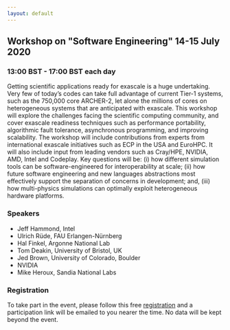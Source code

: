 ```yaml
---
layout: default
---
```


## Workshop on "Software Engineering" 14-15 July 2020
### 13:00 BST - 17:00 BST each day

Getting scientific applications ready for exascale is a huge
undertaking. Very few of today’s codes can take full advantage of
current Tier-1 systems, such as the 750,000 core ARCHER-2, let alone
the millions of cores on heterogeneous systems that are anticipated
with exascale. This workshop will explore the challenges facing the
scientific computing community, and cover exascale readiness
techniques such as performance portability, algorithmic fault
tolerance, asynchronous programming, and improving scalability. The
workshop will include contributions from experts from international
exascale initiatives such as ECP in the USA and EuroHPC. It will also
include input from leading vendors such as Cray/HPE, NVIDIA, AMD,
Intel and Codeplay. Key questions will be: (i) how different
simulation tools can be software-engineered for interoperability at
scale; (ii) how future software engineering and new languages
abstractions most effectively support the separation of concerns in
development; and, (iii) how multi-physics simulations can optimally
exploit heterogeneous hardware platforms.

### Speakers

- Jeff Hammond, Intel
- Ulrich Rüde, FAU Erlangen-Nürnberg
- Hal Finkel, Argonne National Lab
- Tom Deakin, University of Bristol, UK
- Jed Brown, University of Colorado, Boulder
- NVIDIA
- Mike Heroux, Sandia National Labs

### Registration

To take part in the event, please follow this free [registration](https://www.eventbrite.co.uk/e/workshop-on-software-engineering-for-exascale-excalibur-sle-tickets-109953333380)
and a participation link will be emailed to you nearer the time. No data will be kept beyond the event.